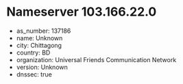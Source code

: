 # Nameserver 103.166.22.0

* as_number: 137186
* name: Unknown
* city: Chittagong
* country: BD
* organization: Universal Friends Communication Network
* version: Unknown
* dnssec: true
